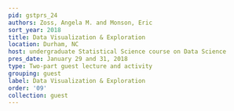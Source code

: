 ```yaml
---
pid: gstprs_24
authors: Zoss, Angela M. and Monson, Eric
sort_year: 2018
title: Data Visualization & Exploration
location: Durham, NC
host: undergraduate Statistical Science course on Data Science
pres_date: January 29 and 31, 2018
type: Two-part guest lecture and activity
grouping: guest
label: Data Visualization & Exploration
order: '09'
collection: guest
---
```

